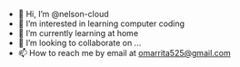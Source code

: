 - 👋 Hi, I’m @nelson-cloud
- 👀 I’m interested in learning computer coding
- 🌱 I’m currently learning at home
- 💞️ I’m looking to collaborate on ...
- 📫 How to reach me by email at omarrita525@gmail.com

<!---
nelson-cloud/nelson-cloud is a ✨ special ✨ repository because its `README.md` (this file) appears on your GitHub profile.
You can click the Preview link to take a look at your changes.
--->

